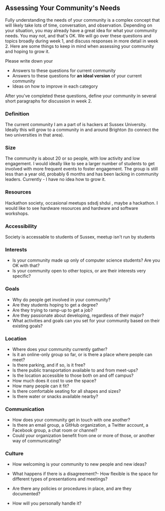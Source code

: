 ## Assessing Your Community's Needs

Fully understanding the needs of your community is a complex concept that will likely take lots of time, conversation, and observation.  Depending on your situation, you may already have a great idea for what your community needs. You may not, and that's OK. We will go over these questions and topics broadly during week 1, and discuss responses in more detail in week 2. Here are some things to keep in mind when assessing your community and hoping to grow it.

Please write down your
- Answers to these questions for current community
- Answers to these questions for **an ideal version** of your current community
- Ideas on how to improve in each category

After you've completed these questions, define your community in several short paragraphs for discussion in week 2.

### Definition
The current community I am a part of is hackers at Sussex University.
Ideally this will grow to a community in and around Brighton (to connect the two universities in that area).
  
### Size
The community is about 20 or so people, with low activity and low engagement.
I would ideally like to see a larger number of students to get involved with more frequent events to foster engagement.
The group is still less than a year old, probably 6 months and has been lacking in community leaders.
Currently - I have no idea how to grow it.

### Resources
Hackathon society, occasional meetups sdsdj shdui , maybe a hackathon.
I would like to see hardware resources and hardware and software workshops.

### Accessibility
Society is accessable to students of Sussex, meetup isn't run by students

### Interests
- Is your community made up only of computer science students? Are you OK with that?
- Is your community open to other topics, or are their interests very specific?

### Goals
- Why do people get involved in your community?
- Are they students hoping to get a degree?
- Are they trying to ramp-up to get a job?
- Are they passionate about developing, regardless of their major?
- What activities and goals can you set for your community based on their existing goals?

### Location
- Where does your community currently gather?
- Is it an online-only group so far, or is there a place where people can meet?
- Is there parking, and if so, is it free?
- Is there public transportation available to and from meet-ups?
- Is the location accessible to those both on and off campus?
- How much does it cost to use the space?
- How many people can it fit?
- Is there comfortable seating for all shapes and sizes?
- Is there water or snacks available nearby?

### Communication
- How does your community get in touch with one another?
- Is there an email group, a GitHub organization, a Twitter account, a Facebook group, a chat room or channel?
- Could your organization benefit from one or more of those, or another way of communicating?

### Culture
- How welcoming is your community to new people and new ideas?
- What happens if there is a disagreement?- How flexible is the space for different types of presentations and meetings?

- Are there any policies or procedures in place, and are they documented?
- How will you personally handle it?

